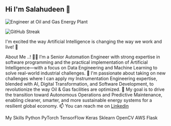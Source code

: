 ## Hi I'm Salahudeen 👋
![Engineer at Oil and Gas Energy Plant](https://www.isa.org/getmedia/cbaa342f-69fc-42ec-934e-ee7108e12bd6/ISA-Standards-are-Practical-Solutions-from-Industry-Experts.jpg?width=300&height=192&ext=.jpg)


![GitHub Streak](https://streak-stats.demolab.com/?user=zalahu)

I'm excited the way Artificial Intelligence is changing the way we work and live! 🤖

About Me ..!
👨‍💻 I’m a Senior Automation Engineer with strong expertise in software programming and the practical implementation of Artificial Intelligence—with a focus on Data Engineering and Machine Learning to solve real-world industrial challenges.
🚀 I'm passionate about taking on new challenges where I can apply my Instrumentation Engineering expertise, blended with AI, Digital Transformation, and Software Development, to revolutionize the way Oil & Gas facilities are optimized.
💞️ My goal is to drive the transition toward Autonomous Operations and Predictive Maintenance, enabling cleaner, smarter, and more sustainable energy systems for a resilient global economy.
📫 You can reach me on [Linkedin](www.linkedin.com/in/salahudeen-muhammed-pmp-mba-6039b075)

My Skills Python PyTorch TensorFlow Keras Sklearn OpenCV AWS Flask

<!--
**zalahu/zalahu** is a ✨ _special_ ✨ repository because its `README.md` (this file) appears on your GitHub profile.

Here are some ideas to get you started:

- 🔭 I’m currently working on ...
- 🌱 I’m currently learning ...
- 👯 I’m looking to collaborate on ...
- 🤔 I’m looking for help with ...
- 💬 Ask me about ...
- 📫 How to reach me: ...
- 😄 Pronouns: ...
- ⚡ Fun fact: ...
-->
